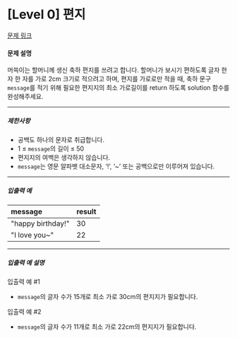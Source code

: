 # [Level 0] 편지

[문제 링크](https://school.programmers.co.kr/learn/courses/30/lessons/120898)

#### 문제 설명

머쓱이는 할머니께 생신 축하 편지를 쓰려고 합니다. 할머니가 보시기 편하도록 글자 한 자 한 자를 가로 2cm 크기로 적으려고 하며, 편지를 가로로만 적을 때, 축하 문구 ```message```를 적기 위해 필요한 편지지의 최소 가로길이를 return 하도록 solution 함수를 완성해주세요.

---

##### 제한사항

- 공백도 하나의 문자로 취급합니다.
- 1 ≤ ```message```의 길이 ≤ 50
- 편지지의 여백은 생각하지 않습니다.
- ```message```는 영문 알파벳 대소문자, ‘!’, ‘~’ 또는 공백으로만 이루어져 있습니다.

---

##### 입출력 예

|message|result|
|:---|:---|
|"happy birthday!"|30|
|"I love you~"|22|

---

##### 입출력 예 설명

입출력 예 #1

- ```message```의 글자 수가 15개로 최소 가로 30cm의 편지지가 필요합니다.

입출력 예 #2

- ```message```의 글자 수가 11개로 최소 가로 22cm의 편지지가 필요합니다.
